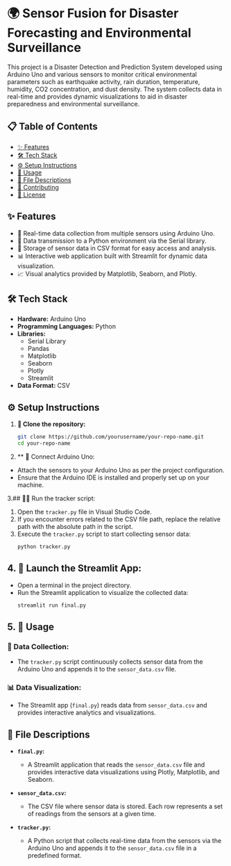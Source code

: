 # 🌍 Sensor Fusion for Disaster Forecasting and Environmental Surveillance

This project is a Disaster Detection and Prediction System developed using Arduino Uno and various sensors to monitor critical environmental parameters such as earthquake activity, rain duration, temperature, humidity, CO2 concentration, and dust density. The system collects data in real-time and provides dynamic visualizations to aid in disaster preparedness and environmental surveillance.

## 📋 Table of Contents
- [✨ Features](#-features)
- [🛠 Tech Stack](#-tech-stack)
- [⚙️ Setup Instructions](#️-setup-instructions)
- [🚀 Usage](#-usage)
- [📂 File Descriptions](#-file-descriptions)
- [🤝 Contributing](#-contributing)
- [📜 License](#-license)

## ✨ Features
- 📡 Real-time data collection from multiple sensors using Arduino Uno.
- 🔗 Data transmission to a Python environment via the Serial library.
- 💾 Storage of sensor data in CSV format for easy access and analysis.
- 📊 Interactive web application built with Streamlit for dynamic data visualization.
- 📈 Visual analytics provided by Matplotlib, Seaborn, and Plotly.

## 🛠 Tech Stack
- **Hardware:** Arduino Uno
- **Programming Languages:** Python
- **Libraries:** 
  - Serial Library
  - Pandas
  - Matplotlib
  - Seaborn
  - Plotly
  - Streamlit
- **Data Format:** CSV

## ⚙️ Setup Instructions

1. **🔗 Clone the repository:**
   ```bash
   git clone https://github.com/yourusername/your-repo-name.git
   cd your-repo-name

2. ** 🔌 Connect Arduino Uno:

- Attach the sensors to your Arduino Uno as per the project configuration.
- Ensure that the Arduino IDE is installed and properly set up on your machine.

3.## 🏃‍♂️ Run the tracker script:

1. Open the `tracker.py` file in Visual Studio Code.
2. If you encounter errors related to the CSV file path, replace the relative path with the absolute path in the script.
3. Execute the `tracker.py` script to start collecting sensor data:
   ```bash
   python tracker.py
   
## 4. 🚀 Launch the Streamlit App:

- Open a terminal in the project directory.
- Run the Streamlit application to visualize the collected data:
  ```bash
  streamlit run final.py


## 5. 🚀 Usage

### 📡 Data Collection:
- The `tracker.py` script continuously collects sensor data from the Arduino Uno and appends it to the `sensor_data.csv` file.

### 📊 Data Visualization:
- The Streamlit app (`final.py`) reads data from `sensor_data.csv` and provides interactive analytics and visualizations.

## 📂 File Descriptions

- **`final.py`:** 
  - A Streamlit application that reads the `sensor_data.csv` file and provides interactive data visualizations using Plotly, Matplotlib, and Seaborn.
  
- **`sensor_data.csv`:**
  - The CSV file where sensor data is stored. Each row represents a set of readings from the sensors at a given time.
  
- **`tracker.py`:**
  - A Python script that collects real-time data from the sensors via the Arduino Uno and appends it to the `sensor_data.csv` file in a predefined format.

